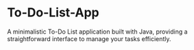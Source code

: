 # To-Do-List-App
A minimalistic To-Do List application built with Java, providing a straightforward interface to manage your tasks efficiently.
